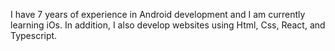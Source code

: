 I have 7 years of experience in Android development and I am currently learning iOs. In addition, I also develop websites using Html, Css, React, and Typescript.

